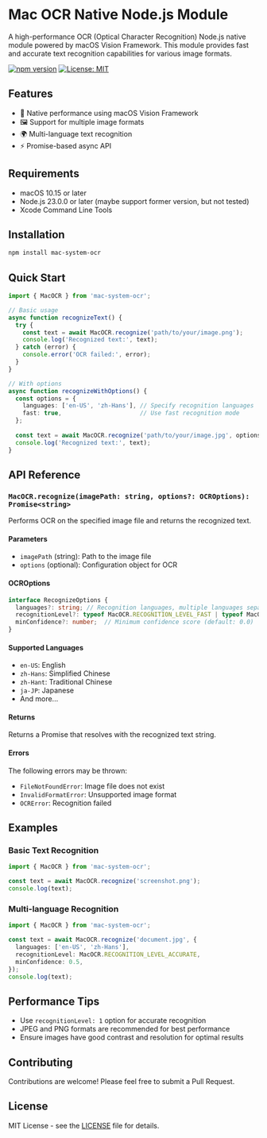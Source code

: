 # Mac OCR Native Node.js Module

A high-performance OCR (Optical Character Recognition) Node.js native module powered by macOS Vision Framework. This module provides fast and accurate text recognition capabilities for various image formats.

[![npm version](https://badge.fury.io/js/mac-system-ocr.svg)](https://badge.fury.io/js/mac-system-ocr)
[![License: MIT](https://img.shields.io/badge/License-MIT-yellow.svg)](https://opensource.org/licenses/MIT)

## Features

- 🚀 Native performance using macOS Vision Framework
- 🖼️ Support for multiple image formats
- 🌍 Multi-language text recognition
- ⚡️ Promise-based async API

## Requirements

- macOS 10.15 or later
- Node.js 23.0.0 or later (maybe support former version, but not tested)
- Xcode Command Line Tools

## Installation

```bash
npm install mac-system-ocr
```

## Quick Start

```typescript
import { MacOCR } from 'mac-system-ocr';

// Basic usage
async function recognizeText() {
  try {
    const text = await MacOCR.recognize('path/to/your/image.png');
    console.log('Recognized text:', text);
  } catch (error) {
    console.error('OCR failed:', error);
  }
}

// With options
async function recognizeWithOptions() {
  const options = {
    languages: ['en-US', 'zh-Hans'], // Specify recognition languages
    fast: true,                      // Use fast recognition mode
  };
  
  const text = await MacOCR.recognize('path/to/your/image.jpg', options);
  console.log('Recognized text:', text);
}
```

## API Reference

### `MacOCR.recognize(imagePath: string, options?: OCROptions): Promise<string>`

Performs OCR on the specified image file and returns the recognized text.

#### Parameters

- `imagePath` (string): Path to the image file
- `options` (optional): Configuration object for OCR

#### OCROptions

```typescript
interface RecognizeOptions {
  languages?: string; // Recognition languages, multiple languages separated by commas (default: 'en-US')
  recognitionLevel?: typeof MacOCR.RECOGNITION_LEVEL_FAST | typeof MacOCR.RECOGNITION_LEVEL_ACCURATE; // Use fast recognition mode  or accurate recognition mode
  minConfidence?: number;  // Minimum confidence score (default: 0.0)
}
```

#### Supported Languages

- `en-US`: English
- `zh-Hans`: Simplified Chinese
- `zh-Hant`: Traditional Chinese
- `ja-JP`: Japanese
- And more...

#### Returns

Returns a Promise that resolves with the recognized text string.

#### Errors

The following errors may be thrown:
- `FileNotFoundError`: Image file does not exist
- `InvalidFormatError`: Unsupported image format
- `OCRError`: Recognition failed

## Examples

### Basic Text Recognition

```typescript
import { MacOCR } from 'mac-system-ocr';

const text = await MacOCR.recognize('screenshot.png');
console.log(text);
```

### Multi-language Recognition

```typescript
import { MacOCR } from 'mac-system-ocr';

const text = await MacOCR.recognize('document.jpg', {
  languages: ['en-US', 'zh-Hans'],
  recognitionLevel: MacOCR.RECOGNITION_LEVEL_ACCURATE,
  minConfidence: 0.5,
});
console.log(text);
```

## Performance Tips

- Use `recognitionLevel: 1` option for accurate recognition
- JPEG and PNG formats are recommended for best performance
- Ensure images have good contrast and resolution for optimal results

## Contributing

Contributions are welcome! Please feel free to submit a Pull Request.

## License

MIT License - see the [LICENSE](LICENSE) file for details.